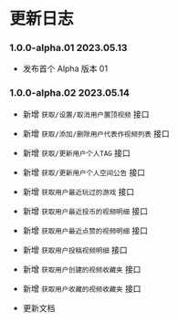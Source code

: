 # 更新日志
### 1.0.0-alpha.01 2023.05.13

- 发布首个 Alpha 版本 01

### 1.0.0-alpha.02 2023.05.14

- 新增 `获取/设置/取消用户置顶视频` 接口

- 新增 `获取/添加/删除用户代表作视频列表` 接口

- 新增 `获取/更新用户个人TAG` 接口

- 新增 `获取/更新用户个人空间公告` 接口

- 新增 `获取用户最近玩过的游戏` 接口

- 新增 `获取用户最近投币的视频明细` 接口

- 新增 `获取用户最近点赞的视频明细` 接口

- 新增 `获取用户投稿视频明细` 接口

- 新增 `获取用户创建的视频收藏夹` 接口

- 新增 `获取用户收藏的视频收藏夹` 接口

- 更新文档